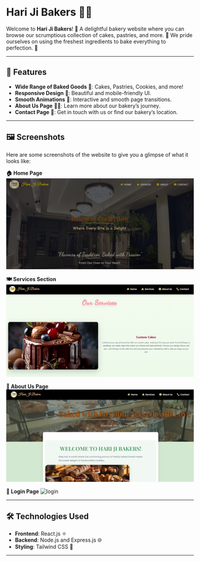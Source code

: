 # Hari Ji Bakers 🍰🍞

Welcome to **Hari Ji Bakers**! 🍪 A delightful bakery website where you can browse our scrumptious collection of cakes, pastries, and more. 🎂 We pride ourselves on using the freshest ingredients to bake everything to perfection. 🥐

---

## 🚀 Features

- **Wide Range of Baked Goods** 🧁: Cakes, Pastries, Cookies, and more!
- **Responsive Design** 📱: Beautiful and mobile-friendly UI.
- **Smooth Animations** 🌟: Interactive and smooth page transitions.
- **About Us Page** 🧑‍🍳: Learn more about our bakery’s journey.
- **Contact Page** 📍: Get in touch with us or find our bakery’s location.

---

## 🖼️ Screenshots

Here are some screenshots of the website to give you a glimpse of what it looks like:

**🏠 Home Page**
![Homepage](https://github.com/Gunjan763/HariJiBakers/blob/main/dist/assets/ss1.png?raw=true)

**🍽️ Services Section**
![Collection Page](https://github.com/Gunjan763/HariJiBakers/blob/main/dist/assets/ss2.png)

**📖 About Us Page**
![about page](https://github.com/Gunjan763/HariJiBakers/blob/main/dist/assets/ss3.png)

**🔐 Login Page**
![login]()

---

## 🛠️ Technologies Used

- **Frontend**: React.js ⚛️
- **Backend**: Node.js and Express.js 🌐
- **Styling**: Tailwind CSS 🌸 

---
